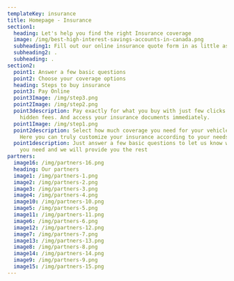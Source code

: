 ```yaml
---
templateKey: insurance
title: Homepage - Insurance
section1:
  heading: Let's help you find the right Insurance coverage
  image: /img/best-high-interest-savings-accounts-in-canada.png
  subheading1: Fill out our online insurance quote form in as little as 5 minutes.
  subheading2: .
  subheading: .
section2:
  point1: Answer a few basic questions
  point2: Choose your coverage options
  heading: Steps to buy insurance
  point3: Pay Online
  point3Image: /img/step3.png
  point2Image: /img/step2.png
  point3description: Pay exactly for what you buy with just few clicks online - no
    hidden fees. And access your insurance documents immediately.
  point1Image: /img/step1.png
  point2description: Select how much coverage you need for your vehicle and home.
    Here you can truly customize your insurance according to your needs.
  point1description: Just answer a few basic questions to let us know what exactly
    you need and we will provide you the rest
partners:
  image16: /img/partners-16.png
  heading: Our partners
  image1: /img/partners-1.png
  image2: /img/partners-2.png
  image3: /img/partners-3.png
  image4: /img/partners-4.png
  image10: /img/partners-10.png
  image5: /img/partners-5.png
  image11: /img/partners-11.png
  image6: /img/partners-6.png
  image12: /img/partners-12.png
  image7: /img/partners-7.png
  image13: /img/partners-13.png
  image8: /img/partners-8.png
  image14: /img/partners-14.png
  image9: /img/partners-9.png
  image15: /img/partners-15.png
---
```

